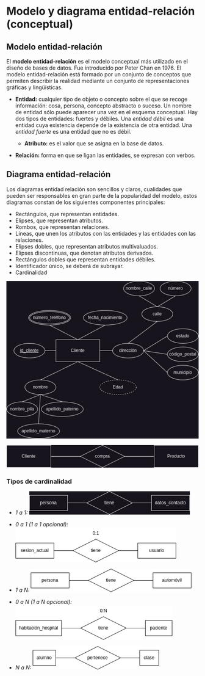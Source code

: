 # Modelo y diagrama entidad-relación (conceptual)

## Modelo entidad-relación

El **modelo entidad-relación** es el modelo conceptual más utilizado en el diseño de bases de datos. Fue introducido por Peter Chan en 1976. El modelo entidad-relación está formado por un conjunto de conceptos que permiten describir la realidad mediante un conjunto de representaciones gráficas y lingüísticas. 

- **Entidad:** cualquier tipo de objeto o concepto sobre el que se recoge información: cosa, persona, concepto abstracto o suceso.
Un nombre de entidad sólo puede aparecer una vez en el esquema conceptual. Hay dos tipos de entidades: fuertes y débiles. Una *entidad débil* es una entidad cuya existencia depende de la existencia de otra entidad. Una *entidad fuerte* es una entidad que no es débil.
    - **Atributo:** es el valor que se asigna en la base de datos.

- **Relación:** forma en que se ligan las entidades, se expresan con verbos.

## Diagrama entidad-relación

Los diagramas entidad relación son sencillos y claros, cualidades que pueden ser responsables en gran parte de la popularidad del modelo, estos diagramas constan de los siguientes componentes principales:
- Rectángulos, que representan entidades.
- Elipses, que representan atributos.
- Rombos, que representan relaciones.
- Líneas, que unen los atributos con las entidades y las entidades con las relaciones.
- Elipses dobles, que representan atributos multivaluados.
- Elipses discontinuas, que denotan atributos derivados.
- Rectángulos dobles que representan entidades débiles.
- Identificador único, se deberá de subrayar.
- Cardinalidad

![ejemploEntidadAtributos](./imagenes/entidadAtributos.png)

![ejemploEntidadAtributos](./imagenes/relacion.png)

### Tipos de cardinalidad

- *1 a 1:* 
![cardinalidad1a1](./imagenes/1a1.png)

- *0 a 1 (1 a 1 opcional):*
![cardinalidad0a1](./imagenes/0a1.png)

- *1 a N:*
![cardinalidad1aN](./imagenes/1aN.png)

- *0 a N (1 a N opcional):*
![cardinalidad0aN](./imagenes/0aN.png)

- *N a N:*
![cardinalidadNaN](./imagenes/NaN.png)

<!-- ### Normalización

- **1FN: Atributos atómicos (sin repetir campos)**
- **2FN: Cada campo de la tabla debe depender de una clave única**
- **3FN: Los campos que no son clave no deben de tener dependencias**
- **4FN: Los campos multivaluados se identifican por clave única** -->
